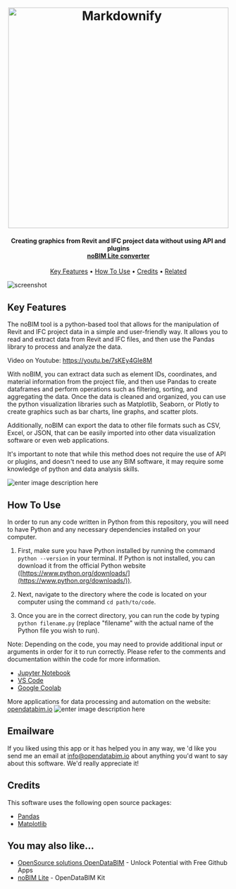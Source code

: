 

<h1 align="center">
  <a href="https://opendatabim.io/"><img src="https://opendatabim.io/wp-content/uploads/2023/01/Welcome-to-the-world-of-digitalization-1.png" alt="Markdownify" width="500"></a>
</h1>

<h4 align="center">Creating graphics from Revit and IFC project data without using API and plugins <br><a href="https://opendatabim.io/index.php/product/opendatabim-converter-kit-lite-version/" target="_blank">noBIM Lite converter</a></h4>


<p align="center">
  <a href="#key-features">Key Features</a> •
  <a href="#how-to-use">How To Use</a> •
  <a href="#credits">Credits</a> •
  <a href="#related">Related</a> </p>

![screenshot](https://opendatabim.io/wp-content/uploads/2023/01/JPEG-from-Revit-4.gif)

## Key Features

The noBIM tool is a python-based tool that allows for the manipulation of Revit and IFC project data in a simple and user-friendly way. It allows you to read and extract data from Revit and IFC files, and then use the Pandas library to process and analyze the data.

Video on Youtube:
https://youtu.be/7sKEy4Gle8M

With noBIM, you can extract data such as element IDs, coordinates, and material information from the project file, and then use Pandas to create dataframes and perform operations such as filtering, sorting, and aggregating the data. Once the data is cleaned and organized, you can use the python visualization libraries such as Matplotlib, Seaborn, or Plotly to create graphics such as bar charts, line graphs, and scatter plots.

Additionally, noBIM can export the data to other file formats such as CSV, Excel, or JSON, that can be easily imported into other data visualization software or even web applications.

It's important to note that while this method does not require the use of API or plugins, and doesn't need to use any BIM software, it may require some knowledge of python and data analysis skills.

![enter image description here](https://opendatabim.io/wp-content/uploads/2023/01/JPEG-from-Revit.jpg)
## How To Use

In order to run any code written in Python from this repository, you will need to have Python and any necessary dependencies installed on your computer.

1.  First, make sure you have Python installed by running the command `python --version` in your terminal. If Python is not installed, you can download it from the official Python website ([https://www.python.org/downloads/](https://www.python.org/downloads/)).
    
2.  Next, navigate to the directory where the code is located on your computer using the command `cd path/to/code`.
    
3.  Once you are in the correct directory, you can run the code by typing `python filename.py` (replace "filename" with the actual name of the Python file you wish to run).

Note: Depending on the code, you may need to provide additional input or arguments in order for it to run correctly. Please refer to the comments and documentation within the code for more information.

 - [Jupyter Notebook](https://jupyter.org/) 
 - [VS Code](https://code.visualstudio.com/)
 - [Google Coolab](https://colab.research.google.com/)



More applications for data processing and automation on the website: [opendatabim.io](https://opendatabim.io/)
![enter image description here](https://opendatabim.io/wp-content/uploads/2022/01/OpenDataBIM-FORMAT-FREE-1-2.png)



## Emailware

If you liked using this app or it has helped you in any way, we 'd like you send me an email at <info@opendatabim.io> about anything you'd want to say about this software. We'd really appreciate it!

## Credits

This software uses the following open source packages:

- [Pandas](http://electron.atom.io/)
- [Matplotlib](https://matplotlib.org)

## You may also like...

- [OpenSource solutions OpenDataBIM](https://opendatabim.io/#practicalsolutions) - Unlock Potential with Free Github Apps
- [noBIM Lite](https://opendatabim.io/index.php/product/opendatabim-converter-kit-lite-version) - OpenDataBIM Kit


